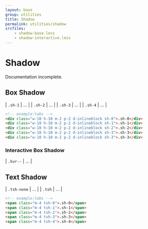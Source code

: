 ```yaml
---
layout: base
group: utilities
title: Shadow
permalink: utilities/shadow
srcfiles:
    - shadow-base.less
    - shadow-interactive.less
---
```


# Shadow

<p class="hint hint--negative">Documentation incomplete.</p>

## Box Shadow

| `.sh-1` | … |
| `.sh-2` | … |
| `.sh-3` | … |
| `.sh-4` | … |

```html
<!-- example:tabs -->
<div class="w-10 h-10 m-2 p-2 d-inlineblock sh-0">.sh-0</div>
<div class="w-10 h-10 m-2 p-2 d-inlineblock sh-1">.sh-1</div>
<div class="w-10 h-10 m-2 p-2 d-inlineblock sh-2">.sh-2</div>
<div class="w-10 h-10 m-2 p-2 d-inlineblock sh-3">.sh-3</div>
<div class="w-10 h-10 m-2 p-2 d-inlineblock sh-3">.sh-3</div>
```

### Interactive Box Shadow

| `.hvr--` | … |

## Text Shadow

| `.tsh-none` | … |
| `.tsh`      | … |

```html
<!-- example:tabs -->
<span class="m-4 tsh-0">.sh-0</span>
<span class="m-4 tsh-1">.sh-1</span>
<span class="m-4 tsh-2">.sh-2</span>
<span class="m-4 tsh-3">.sh-3</span>
<span class="m-4 tsh-4">.sh-4</span>
```
